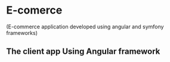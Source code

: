 # E-comerce
(E-commerce application developed using angular and symfony frameworks)

## The client app Using Angular framework
